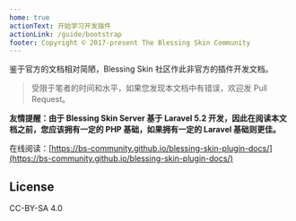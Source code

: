 ```yaml
---
home: true
actionText: 开始学习开发插件
actionLink: /guide/bootstrap
footer: Copyright © 2017-present The Blessing Skin Community
---
```


鉴于官方的文档相对简陋，Blessing Skin 社区作此非官方的插件开发文档。

> 受限于笔者的时间和水平，如果您发现本文档中有错误，欢迎发 Pull Request。

**友情提醒：由于 Blessing Skin Server 基于 Laravel 5.2 开发，因此在阅读本文档之前，您应该拥有一定的 PHP 基础，如果拥有一定的 Laravel 基础则更佳。**

在线阅读：[https://bs-community.github.io/blessing-skin-plugin-docs/](https://bs-community.github.io/blessing-skin-plugin-docs/)

## License

CC-BY-SA 4.0
